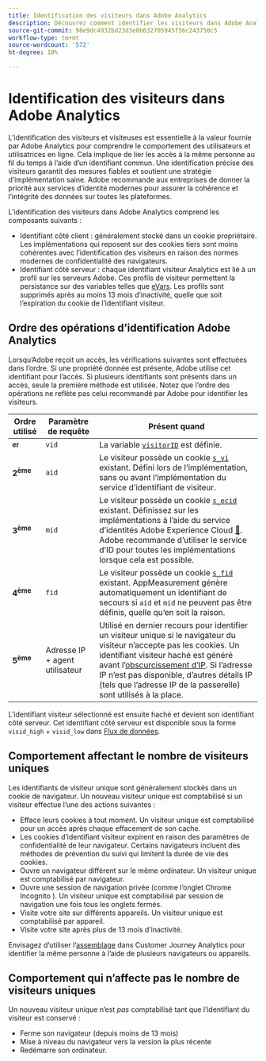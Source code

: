 ```yaml
---
title: Identification des visiteurs dans Adobe Analytics
description: Découvrez comment identifier les visiteurs dans Adobe Analytics à l’aide des bonnes pratiques les plus récentes.
source-git-commit: 98e9dc4932bd23d3e0b632705945f56c243750c5
workflow-type: tm+mt
source-wordcount: '572'
ht-degree: 10%

---
```


# Identification des visiteurs dans Adobe Analytics

L’identification des visiteurs et visiteuses est essentielle à la valeur fournie par Adobe Analytics pour comprendre le comportement des utilisateurs et utilisatrices en ligne. Cela implique de lier les accès à la même personne au fil du temps à l’aide d’un identifiant commun. Une identification précise des visiteurs garantit des mesures fiables et soutient une stratégie d’implémentation saine. Adobe recommande aux entreprises de donner la priorité aux services d’identité modernes pour assurer la cohérence et l’intégrité des données sur toutes les plateformes.

L’identification des visiteurs dans Adobe Analytics comprend les composants suivants :

* Identifiant côté client : généralement stocké dans un cookie propriétaire. Les implémentations qui reposent sur des cookies tiers sont moins cohérentes avec l’identification des visiteurs en raison des normes modernes de confidentialité des navigateurs.
* Identifiant côté serveur : chaque identifiant visiteur Analytics est lié à un profil sur les serveurs Adobe. Ces profils de visiteur permettent la persistance sur des variables telles que [eVars](/help/components/dimensions/evar.md). Les profils sont supprimés après au moins 13 mois d’inactivité, quelle que soit l’expiration du cookie de l’identifiant visiteur.

## Ordre des opérations d’identification Adobe Analytics

Lorsqu’Adobe reçoit un accès, les vérifications suivantes sont effectuées dans l’ordre. Si une propriété donnée est présente, Adobe utilise cet identifiant pour l’accès. Si plusieurs identifiants sont présents dans un accès, seule la première méthode est utilisée. Notez que l’ordre des opérations ne reflète pas celui recommandé par Adobe pour identifier les visiteurs.

| Ordre utilisé | Paramètre de requête | Présent quand |
|---|---|---|
| **<sup>er</sup>** | `vid` | La variable [`visitorID`](/help/implement/vars/config-vars/visitorid.md) est définie. |
| **2<sup>ème</sup>** | `aid` | Le visiteur possède un cookie [`s_vi`](https://experienceleague.adobe.com/fr/docs/core-services/interface/data-collection/cookies/analytics) existant. Défini lors de l’implémentation, sans ou avant l’implémentation du service d’identifiant de visiteur. |
| **3<sup>ème</sup>** | `mid` | Le visiteur possède un cookie [`s_ecid`](https://experienceleague.adobe.com/fr/docs/core-services/interface/data-collection/cookies/analytics) existant. Définissez sur les implémentations à l’aide du service d’identités Adobe Experience Cloud [&#128279;](https://experienceleague.adobe.com/docs/id-service/using/home.html?lang=fr). Adobe recommande d’utiliser le service d’ID pour toutes les implémentations lorsque cela est possible. |
| **4<sup>ème</sup>** | `fid` | Le visiteur possède un cookie [`s_fid`](https://experienceleague.adobe.com/fr/docs/core-services/interface/data-collection/cookies/analytics) existant. AppMeasurement génère automatiquement un identifiant de secours si `aid` et `mid` ne peuvent pas être définis, quelle qu’en soit la raison. |
| **5<sup>ème</sup>** | Adresse IP + agent utilisateur | Utilisé en dernier recours pour identifier un visiteur unique si le navigateur du visiteur n’accepte pas les cookies. Un identifiant visiteur haché est généré avant l’[obscurcissement d’IP](/help/admin/tools/manage-rs/edit-settings/general/general-acct-settings-admin.md). Si l’adresse IP n’est pas disponible, d’autres détails IP (tels que l’adresse IP de la passerelle) sont utilisés à la place. |

L’identifiant visiteur sélectionné est ensuite haché et devient son identifiant côté serveur. Cet identifiant côté serveur est disponible sous la forme `visid_high` + `visid_low` dans [Flux de données](/help/export/analytics-data-feed/data-feed-overview.md).

## Comportement affectant le nombre de visiteurs uniques

Les identifiants de visiteur unique sont généralement stockés dans un cookie de navigateur. Un nouveau visiteur unique est comptabilisé si un visiteur effectue l’une des actions suivantes :

* Efface leurs cookies à tout moment. Un visiteur unique est comptabilisé pour un accès après chaque effacement de son cache.
* Les cookies d’identifiant visiteur expirent en raison des paramètres de confidentialité de leur navigateur. Certains navigateurs incluent des méthodes de prévention du suivi qui limitent la durée de vie des cookies.
* Ouvre un navigateur différent sur le même ordinateur. Un visiteur unique est comptabilisé par navigateur.
* Ouvre une session de navigation privée (comme l’onglet Chrome Incognito ). Un visiteur unique est comptabilisé par session de navigation une fois tous les onglets fermés.
* Visite votre site sur différents appareils. Un visiteur unique est comptabilisé par appareil.
* Visite votre site après plus de 13 mois d’inactivité.

Envisagez d’utiliser l’[assemblage](https://experienceleague.adobe.com/fr/docs/analytics-platform/using/stitching/overview) dans Customer Journey Analytics pour identifier la même personne à l’aide de plusieurs navigateurs ou appareils.

## Comportement qui n’affecte pas le nombre de visiteurs uniques

Un nouveau visiteur unique n’est *pas* comptabilisé tant que l’identifiant du visiteur est conservé :

* Ferme son navigateur (depuis moins de 13 mois)
* Mise à niveau du navigateur vers la version la plus récente
* Redémarre son ordinateur.

